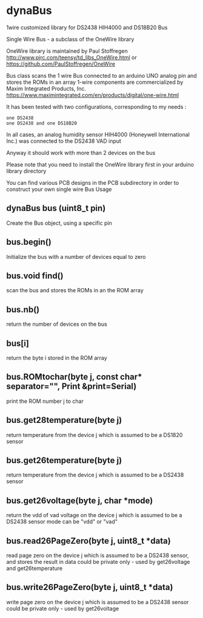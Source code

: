 # dynaBus
1wire customized library for DS2438 HIH4000 and DS18B20
Bus

Single Wire Bus - a subclass of the OneWire library

OneWire library is maintained by Paul Stoffregen
http://www.pjrc.com/teensy/td_libs_OneWire.html
or
https://github.com/PaulStoffregen/OneWire

Bus class scans the 1 wire Bus connected to an arduino UNO analog pin and stores the ROMs in an array
1-wire components are commercialized by Maxim Integrated Products, Inc.
https://www.maximintegrated.com/en/products/digital/one-wire.html

It has been tested with two configurations, corresponding to my needs :

    one DS2438
    one DS2438 and one DS18B20

In all cases, an analog humidity sensor HIH4000 (Honeywell International Inc.) was connected to the DS2438 VAD input

Anyway it should work with more than 2 devices on the bus

Please note that you need to install the OneWire library first in your arduino library directory

You can find various PCB designs in the PCB subdirectory in order to construct your own single wire Bus
Usage

## dynaBus bus (uint8_t pin)
Create the Bus object, using a specific pin

## bus.begin()
Initialize the bus with a number of devices equal to zero

## bus.void find()
scan the bus and stores the ROMs in an the ROM array

## bus.nb()
return the number of devices on the bus

## bus[i]
return the byte i stored in the ROM array

## bus.ROMtochar(byte j, const char* separator="", Print &print=Serial)
print the ROM number j to char

## bus.get28temperature(byte j)
return temperature from the device j which is assumed to be a DS1820 sensor

## bus.get26temperature(byte j)
return temperature from the device j which is assumed to be a DS2438 sensor

## bus.get26voltage(byte j, char *mode)
return the vdd of vad voltage on the device j which is assumed to be a DS2438 sensor
mode can be "vdd" or "vad"

## bus.read26PageZero(byte j, uint8_t *data)
read page zero on the device j which is assumed to be a DS2438 sensor, and stores the result in data
could be private only - used by get26voltage and get26temperature

## bus.write26PageZero(byte j, uint8_t *data)
write page zero on the device j which is assumed to be a DS2438 sensor
could be private only - used by get26voltage
